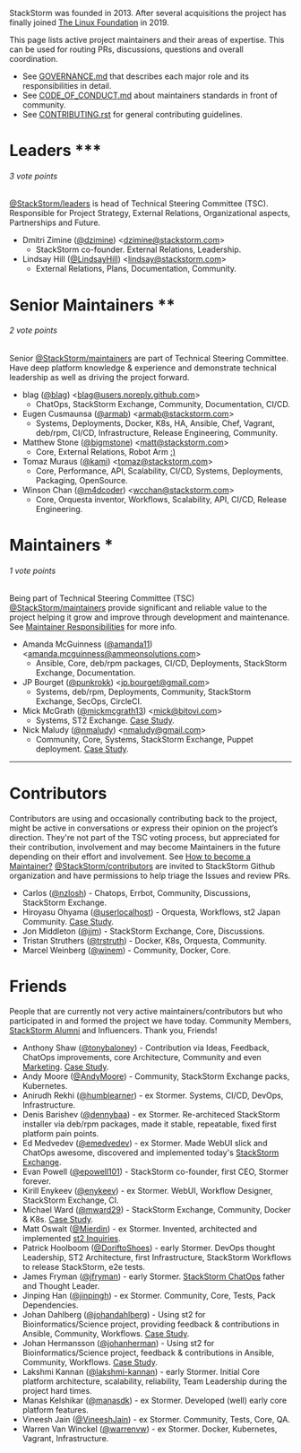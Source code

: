 StackStorm was founded in 2013. After several acquisitions the project has finally joined [The Linux Foundation](https://www.linuxfoundation.org/projects/directory/) in 2019.<br>

This page lists active project maintainers and their areas of expertise. This can be used for routing PRs, discussions, questions and overall coordination.

* See [GOVERNANCE.md](GOVERNANCE.md) that describes each major role and its responsibilities in detail.
* See [CODE_OF_CONDUCT.md](CODE_OF_CONDUCT.md) about maintainers standards in front of community.
* See [CONTRIBUTING.rst](CONTRIBUTING.rst) for general contributing guidelines.

# Leaders ***
###### 3 vote points
[@StackStorm/leaders](https://github.com/orgs/StackStorm/teams/leaders) is head of Technical Steering Committee (TSC).
Responsible for Project Strategy, External Relations, Organizational aspects, Partnerships and Future.
* Dmitri Zimine ([@dzimine](https://github.com/dzimine/)) <<dzimine@stackstorm.com>>
  - StackStorm co-founder. External Relations, Leadership.
* Lindsay Hill ([@LindsayHill](https://github.com/LindsayHill)) <<lindsay@stackstorm.com>>
  - External Relations, Plans, Documentation, Community.

# Senior Maintainers **
###### 2 vote points
Senior [@StackStorm/maintainers](https://github.com/orgs/StackStorm/teams/maintainers) are part of Technical Steering Committee.
Have deep platform knowledge & experience and demonstrate technical leadership as well as driving the project forward.
* blag ([@blag](https://github.com/blag)) <<blag@users.noreply.github.com>>
  - ChatOps, StackStorm Exchange, Community, Documentation, CI/CD.
* Eugen Cusmaunsa ([@armab](https://github.com/armab)) <<armab@stackstorm.com>>
  - Systems, Deployments, Docker, K8s, HA, Ansible, Chef, Vagrant, deb/rpm, CI/CD, Infrastructure, Release Engineering, Community.
* Matthew Stone ([@bigmstone](https://github.com/bigmstone)) <<matt@stackstorm.com>>
  - Core, External Relations, Robot Arm [:)](https://twitter.com/Stack_Storm/status/1217056819736203270)
* Tomaz Muraus ([@kami](https://github.com/kami)) <<tomaz@stackstorm.com>>
  - Core, Performance, API, Scalability, CI/CD, Systems, Deployments, Packaging, OpenSource.
* Winson Chan ([@m4dcoder](https://github.com/m4dcoder)) <<wcchan@stackstorm.com>>
  - Core, Orquesta inventor, Workflows, Scalability, API, CI/CD, Release Engineering.

# Maintainers *
###### 1 vote points
Being part of Technical Steering Committee (TSC) [@StackStorm/maintainers](https://github.com/orgs/StackStorm/teams/maintainers) provide significant and reliable value to the project helping it grow and improve through development and maintenance. See [Maintainer Responsibilities](https://github.com/StackStorm/st2/blob/master/GOVERNANCE.md#maintainer-responsibilities) for more info.
* Amanda McGuinness ([@amanda11](https://github.com/amanda11)) <<amanda.mcguinness@ammeonsolutions.com>>
  - Ansible, Core, deb/rpm packages, CI/CD, Deployments, StackStorm Exchange, Documentation.
* JP Bourget ([@punkrokk](https://github.com/punkrokk)) <<jp.bourget@gmail.com>>
  - Systems, deb/rpm, Deployments, Community, StackStorm Exchange, SecOps, CircleCI.
* Mick McGrath ([@mickmcgrath13](https://github.com/mickmcgrath13)) <<mick@bitovi.com>>
  - Systems, ST2 Exchange. [Case Study](https://stackstorm.com/case-study-bitovi/).
* Nick Maludy ([@nmaludy](https://github.com/nmaludy)) <<nmaludy@gmail.com>>
  - Community, Core, Systems, StackStorm Exchange, Puppet deployment. [Case Study](https://stackstorm.com/case-study-dmm/).

--------

# Contributors
Contributors are using and occasionally contributing back to the project, might be active in conversations or express their opinion on the project’s direction.
They're not part of the TSC voting process, but appreciated for their contribution, involvement and may become Maintainers in the future depending on their effort and involvement. See [How to become a Maintainer?](https://github.com/StackStorm/st2/blob/master/GOVERNANCE.md#how-to-become-a-maintainer)
[@StackStorm/contributors](https://github.com/orgs/StackStorm/teams/contributors) are invited to StackStorm Github organization and have permissions to help triage the Issues and review PRs.
* Carlos ([@nzlosh](https://github.com/nzlosh)) - Chatops, Errbot, Community, Discussions, StackStorm Exchange.
* Hiroyasu Ohyama ([@userlocalhost](https://github.com/userlocalhost)) - Orquesta, Workflows, st2 Japan Community. [Case Study](https://stackstorm.com/case-study-dmm/).
* Jon Middleton ([@jjm](https://github.com/jjm)) - StackStorm Exchange, Core, Discussions.
* Tristan Struthers ([@trstruth](https://github.com/trstruth)) - Docker, K8s, Orquesta, Community.
* Marcel Weinberg ([@winem](https://github.com/winem)) - Community, Docker, Core.

# Friends
People that are currently not very active maintainers/contributors but who participated in and formed the project we have today.
Community Members, [StackStorm Alumni](https://github.com/orgs/StackStorm/teams/alumni) and Influencers.
Thank you, Friends!
* Anthony Shaw ([@tonybaloney](https://github.com/tonybaloney)) - Contribution via Ideas, Feedback, ChatOps improvements, core Architecture, Community and even [Marketing](https://news.ycombinator.com/item?id=14368748). [Case Study](https://stackstorm.com/case-study-dimension-data/).
* Andy Moore ([@AndyMoore](https://github.com/AndyMoore)) - Community, StackStorm Exchange packs, Kubernetes.
* Anirudh Rekhi ([@humblearner](https://github.com/humblearner)) - ex Stormer. Systems, CI/CD, DevOps, Infrastructure.
* Denis Barishev ([@dennybaa](https://github.com/dennybaa)) - ex Stormer. Re-architeced StackStorm installer via deb/rpm packages, made it stable, repeatable, fixed first platform pain points.
* Ed Medvedev ([@emedvedev](https://github.com/emedvedev)) - ex Stormer. Made WebUI slick and ChatOps awesome, discovered and implemented today's [StackStorm Exchange](https://exchange.stackstorm.org/).
* Evan Powell ([@epowell101](https://github.com/epowell101)) - StackStorm co-founder, first CEO, Stormer forever.
* Kirill Enykeev ([@enykeev](https://github.com/enykeev)) - ex Stormer. WebUI, Workflow Designer, StackStorm Exchange, CI.
* Michael Ward ([@mward29](https://github.com/mward29)) - StackStorm Exchange, Community, Docker & K8s. [Case Study](https://stackstorm.com/case-study-pearson/).
* Matt Oswalt ([@Mierdin](https://github.com/Mierdin)) - ex Stormer. Invented, architected and implemented [st2 Inquiries](https://docs.stackstorm.com/inquiries.html).
* Patrick Hoolboom ([@DoriftoShoes](https://github.com/DoriftoShoes)) - early Stormer. DevOps thought Leadership, ST2 Architecture, first Infrastructure, StackStorm Workflows to release StackStorm, e2e tests.
* James Fryman ([@jfryman](https://github.com/jfryman)) - early Stormer. [StackStorm ChatOps](https://www.youtube.com/watch?v=IhzxnY7FIvg) father and Thought Leader.
* Jinping Han ([@jinpingh](https://github.com/jinpingh)) - ex Stormer. Community, Core, Tests, Pack Dependencies.
* Johan Dahlberg ([@johandahlberg](https://github.com/johandahlberg)) - Using st2 for Bioinformatics/Science project, providing feedback & contributions in Ansible, Community, Workflows. [Case Study](https://stackstorm.com/case-study-scilifelab/).
* Johan Hermansson ([@johanherman](https://github.com/johanherman)) - Using st2 for Bioinformatics/Science project, feedback & contributions in Ansible, Community, Workflows. [Case Study](https://stackstorm.com/case-study-scilifelab/).
* Lakshmi Kannan ([@lakshmi-kannan](https://github.com/lakshmi-kannan)) - early Stormer. Initial Core platform architecture, scalability, reliability, Team Leadership during the project hard times.
* Manas Kelshikar ([@manasdk](https://github.com/manasdk)) - ex Stormer. Developed (well) early core platform features.
* Vineesh Jain ([@VineeshJain](https://github.com/VineeshJain)) - ex Stormer. Community, Tests, Core, QA.
* Warren Van Winckel ([@warrenvw](https://github.com/warrenvw)) - ex Stormer. Docker, Kubernetes, Vagrant, Infrastructure.
